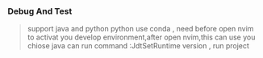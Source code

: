 ### Debug And Test 
> support java and python
> python use conda , need before open nvim to activat you develop environment,after open nvim,this can use you chiose 
> java can run command :JdtSetRuntime version , run project
